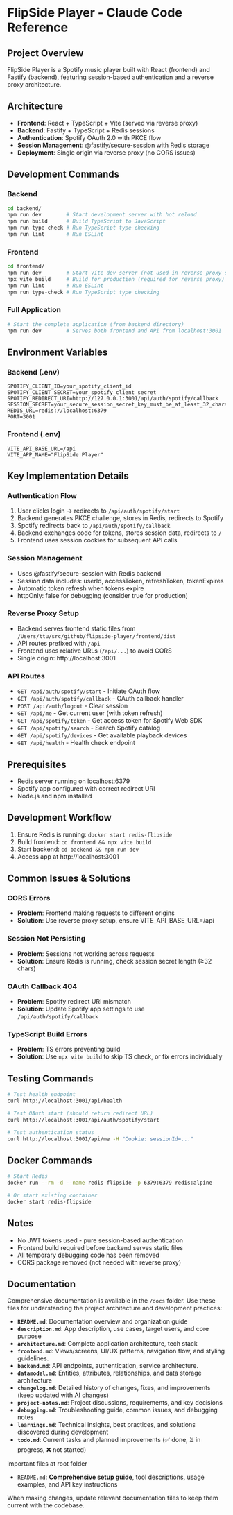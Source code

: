 # FlipSide Player - Claude Code Reference

## Project Overview

FlipSide Player is a Spotify music player built with React (frontend) and Fastify (backend), featuring session-based authentication and a reverse proxy architecture.

## Architecture

- **Frontend**: React + TypeScript + Vite (served via reverse proxy)
- **Backend**: Fastify + TypeScript + Redis sessions
- **Authentication**: Spotify OAuth 2.0 with PKCE flow
- **Session Management**: @fastify/secure-session with Redis storage
- **Deployment**: Single origin via reverse proxy (no CORS issues)

## Development Commands

### Backend

```bash
cd backend/
npm run dev        # Start development server with hot reload
npm run build      # Build TypeScript to JavaScript
npm run type-check # Run TypeScript type checking
npm run lint       # Run ESLint
```

### Frontend

```bash
cd frontend/
npm run dev        # Start Vite dev server (not used in reverse proxy setup)
npx vite build     # Build for production (required for reverse proxy)
npm run lint       # Run ESLint
npm run type-check # Run TypeScript type checking
```

### Full Application

```bash
# Start the complete application (from backend directory)
npm run dev        # Serves both frontend and API from localhost:3001
```

## Environment Variables

### Backend (.env)

```
SPOTIFY_CLIENT_ID=your_spotify_client_id
SPOTIFY_CLIENT_SECRET=your_spotify_client_secret
SPOTIFY_REDIRECT_URI=http://127.0.0.1:3001/api/auth/spotify/callback
SESSION_SECRET=your_secure_session_secret_key_must_be_at_least_32_characters
REDIS_URL=redis://localhost:6379
PORT=3001
```

### Frontend (.env)

```
VITE_API_BASE_URL=/api
VITE_APP_NAME="FlipSide Player"
```

## Key Implementation Details

### Authentication Flow

1. User clicks login → redirects to `/api/auth/spotify/start`
2. Backend generates PKCE challenge, stores in Redis, redirects to Spotify
3. Spotify redirects back to `/api/auth/spotify/callback`
4. Backend exchanges code for tokens, stores session data, redirects to `/`
5. Frontend uses session cookies for subsequent API calls

### Session Management

- Uses @fastify/secure-session with Redis backend
- Session data includes: userId, accessToken, refreshToken, tokenExpires
- Automatic token refresh when tokens expire
- httpOnly: false for debugging (consider true for production)

### Reverse Proxy Setup

- Backend serves frontend static files from `/Users/ttu/src/github/flipside-player/frontend/dist`
- API routes prefixed with `/api`
- Frontend uses relative URLs (`/api/...`) to avoid CORS
- Single origin: http://localhost:3001

### API Routes

- `GET /api/auth/spotify/start` - Initiate OAuth flow
- `GET /api/auth/spotify/callback` - OAuth callback handler
- `POST /api/auth/logout` - Clear session
- `GET /api/me` - Get current user (with token refresh)
- `GET /api/spotify/token` - Get access token for Spotify Web SDK
- `GET /api/spotify/search` - Search Spotify catalog
- `GET /api/spotify/devices` - Get available playback devices
- `GET /api/health` - Health check endpoint

## Prerequisites

- Redis server running on localhost:6379
- Spotify app configured with correct redirect URI
- Node.js and npm installed

## Development Workflow

1. Ensure Redis is running: `docker start redis-flipside`
2. Build frontend: `cd frontend && npx vite build`
3. Start backend: `cd backend && npm run dev`
4. Access app at http://localhost:3001

## Common Issues & Solutions

### CORS Errors

- **Problem**: Frontend making requests to different origins
- **Solution**: Use reverse proxy setup, ensure VITE_API_BASE_URL=/api

### Session Not Persisting

- **Problem**: Sessions not working across requests
- **Solution**: Ensure Redis is running, check session secret length (≥32 chars)

### OAuth Callback 404

- **Problem**: Spotify redirect URI mismatch
- **Solution**: Update Spotify app settings to use `/api/auth/spotify/callback`

### TypeScript Build Errors

- **Problem**: TS errors preventing build
- **Solution**: Use `npx vite build` to skip TS check, or fix errors individually

## Testing Commands

```bash
# Test health endpoint
curl http://localhost:3001/api/health

# Test OAuth start (should return redirect URL)
curl http://localhost:3001/api/auth/spotify/start

# Test authentication status
curl http://localhost:3001/api/me -H "Cookie: sessionId=..."
```

## Docker Commands

```bash
# Start Redis
docker run --rm -d --name redis-flipside -p 6379:6379 redis:alpine

# Or start existing container
docker start redis-flipside
```

## Notes

- No JWT tokens used - pure session-based authentication
- Frontend build required before backend serves static files
- All temporary debugging code has been removed
- CORS package removed (not needed with reverse proxy)

## Documentation

Comprehensive documentation is available in the `/docs` folder. Use these files for understanding the project architecture and development practices:

- **`README.md`**: Documentation overview and organization guide
- **`description.md`**: App description, use cases, target users, and core purpose
- **`architecture.md`**: Complete application architecture, tech stack
- **`frontend.md`**: Views/screens, UI/UX patterns, navigation flow, and styling guidelines.
- **`backend.md`**: API endpoints, authentication, service architecture.
- **`datamodel.md`**: Entities, attributes, relationships, and data storage architecture
- **`changelog.md`**: Detailed history of changes, fixes, and improvements (keep updated with AI changes)
- **`project-notes.md`**: Project discussions, requirements, and key decisions
- **`debugging.md`**: Troubleshooting guide, common issues, and debugging notes
- **`learnings.md`**: Technical insights, best practices, and solutions discovered during development
- **`todo.md`**: Current tasks and planned improvements (✅ done, ⏳ in progress, ❌ not started)

important files at root folder

- `README.md`: **Comprehensive setup guide**, tool descriptions, usage examples, and API key instructions

When making changes, update relevant documentation files to keep them current with the codebase.

